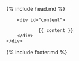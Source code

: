 <!DOCTYPE html PUBLIC "-//W3C//DTD XHTML 1.0 Transitional//EN" "http://www.w3.org/TR/xhtml1/DTD/xhtml1-transitional.dtd">
<html xmlns="http://www.w3.org/1999/xhtml">
{% include head.md %}
<body>
    <div id="container">
 
        <div id="content">
				
				{{ content }} 
        </div>
    </div>
   {% include footer.md %} 
</body>
</html>